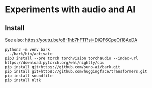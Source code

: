 # Experiments with audio and AI

## Install

See also: https://youtu.be/o8-1hb7hFTI?si=DiQF6CpeOt18AeDA

```shell
python3 -m venv bark
. ./bark/bin/activate
pip3 install --pre torch torchvision torchaudio --index-url https://download.pytorch.org/whl/nightly/cpu
pip install git+https://github.com/suno-ai/bark.git
pip install git+https://github.com/huggingface/transformers.git
pip install soundfile
pip install nltk
```

